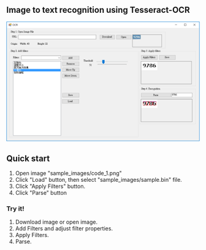 Image to text recognition using Tesseract-OCR
---------------------------------------------


![ScreenShot](./ScreenShotS/01.png)

## Quick start

1. Open image "sample_images/code_1.png"
2. Click "Load" button, then select "sample_images/sample.bin" file.
3. Click "Apply Filters" button.
4. Click "Parse" button


### Try it!
1. Download image or open image.
2. Add Filters and adjust filter properties.
3. Apply Filters.
4. Parse.


